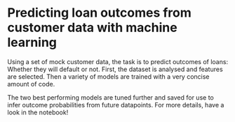 # Predicting loan outcomes from customer data with machine learning

Using a set of mock customer data, the task is to predict outcomes of loans: Whether they will default or not.
First, the dataset is analysed and features are selected. Then a variety of models are trained with a very concise amount of code.

The two best performing models are tuned further and saved for use to infer outcome probabilities from future datapoints.
For more details, have a look in the notebook!
